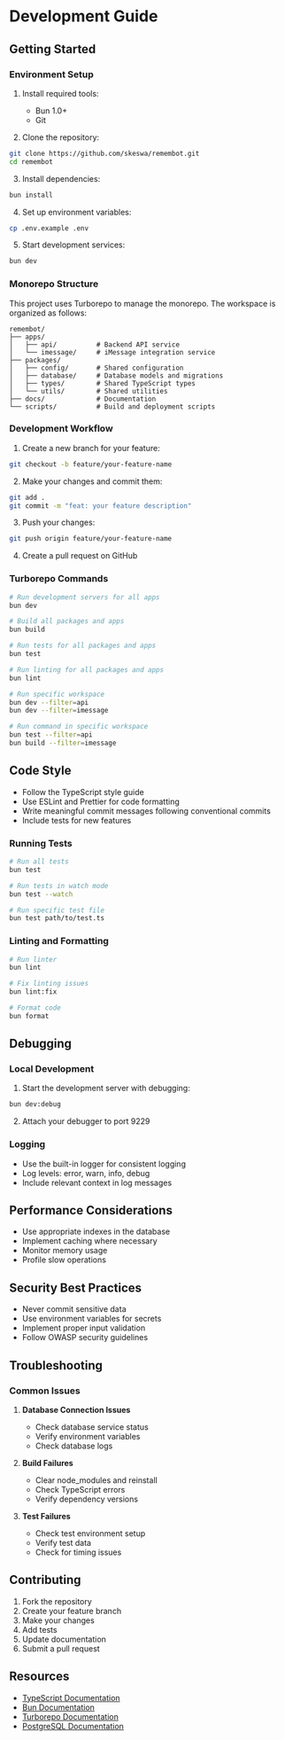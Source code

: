 # Development Guide

## Getting Started

### Environment Setup

1. Install required tools:
   - Bun 1.0+
   - Git

2. Clone the repository:
```bash
git clone https://github.com/skeswa/remembot.git
cd remembot
```

3. Install dependencies:
```bash
bun install
```

4. Set up environment variables:
```bash
cp .env.example .env
```

5. Start development services:
```bash
bun dev
```

### Monorepo Structure

This project uses Turborepo to manage the monorepo. The workspace is organized as follows:

```
remembot/
├── apps/
│   ├── api/          # Backend API service
│   └── imessage/     # iMessage integration service
├── packages/
│   ├── config/       # Shared configuration
│   ├── database/     # Database models and migrations
│   ├── types/        # Shared TypeScript types
│   └── utils/        # Shared utilities
├── docs/             # Documentation
└── scripts/          # Build and deployment scripts
```

### Development Workflow

1. Create a new branch for your feature:
```bash
git checkout -b feature/your-feature-name
```

2. Make your changes and commit them:
```bash
git add .
git commit -m "feat: your feature description"
```

3. Push your changes:
```bash
git push origin feature/your-feature-name
```

4. Create a pull request on GitHub

### Turborepo Commands

```bash
# Run development servers for all apps
bun dev

# Build all packages and apps
bun build

# Run tests for all packages and apps
bun test

# Run linting for all packages and apps
bun lint

# Run specific workspace
bun dev --filter=api
bun dev --filter=imessage

# Run command in specific workspace
bun test --filter=api
bun build --filter=imessage
```

## Code Style

- Follow the TypeScript style guide
- Use ESLint and Prettier for code formatting
- Write meaningful commit messages following conventional commits
- Include tests for new features

### Running Tests

```bash
# Run all tests
bun test

# Run tests in watch mode
bun test --watch

# Run specific test file
bun test path/to/test.ts
```

### Linting and Formatting

```bash
# Run linter
bun lint

# Fix linting issues
bun lint:fix

# Format code
bun format
```

## Debugging

### Local Development

1. Start the development server with debugging:
```bash
bun dev:debug
```

2. Attach your debugger to port 9229

### Logging

- Use the built-in logger for consistent logging
- Log levels: error, warn, info, debug
- Include relevant context in log messages

## Performance Considerations

- Use appropriate indexes in the database
- Implement caching where necessary
- Monitor memory usage
- Profile slow operations

## Security Best Practices

- Never commit sensitive data
- Use environment variables for secrets
- Implement proper input validation
- Follow OWASP security guidelines

## Troubleshooting

### Common Issues

1. **Database Connection Issues**
   - Check database service status
   - Verify environment variables
   - Check database logs

2. **Build Failures**
   - Clear node_modules and reinstall
   - Check TypeScript errors
   - Verify dependency versions

3. **Test Failures**
   - Check test environment setup
   - Verify test data
   - Check for timing issues

## Contributing

1. Fork the repository
2. Create your feature branch
3. Make your changes
4. Add tests
5. Update documentation
6. Submit a pull request

## Resources

- [TypeScript Documentation](https://www.typescriptlang.org/docs/)
- [Bun Documentation](https://bun.sh/docs)
- [Turborepo Documentation](https://turbo.build/repo/docs)
- [PostgreSQL Documentation](https://www.postgresql.org/docs/) 